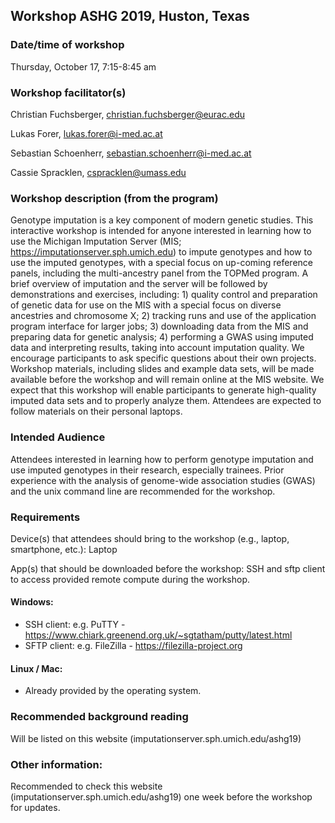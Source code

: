 ## Workshop ASHG 2019, Huston, Texas
 
### Date/time of workshop
Thursday, October 17, 7:15-8:45 am

### Workshop facilitator(s)
Christian Fuchsberger, [christian.fuchsberger@eurac.edu](mailto:christian.fuchsberger@eurac.edu)

Lukas Forer, [lukas.forer@i-med.ac.at](mailto:lukas.forer@i-med.ac.at)

Sebastian Schoenherr, [sebastian.schoenherr@i-med.ac.at](mailto:sebastian.schoenherr@i-med.ac.at)

Cassie Spracklen, [cspracklen@umass.edu](mailto:cspracklen@umass.edu)

 
### Workshop description (from the program)
Genotype imputation is a key component of modern genetic studies. This interactive workshop is intended for anyone interested in learning how to use the Michigan Imputation Server (MIS; https://imputationserver.sph.umich.edu) to impute genotypes and how to use the imputed genotypes, with a special focus on up-coming reference panels, including the multi-ancestry panel from the TOPMed program. A brief overview of imputation and the server will be followed by demonstrations and exercises, including: 1) quality control and preparation of genetic data for use on the MIS with a special focus on diverse ancestries and chromosome X; 2) tracking runs and use of the application program interface for larger jobs; 3) downloading data from the MIS and preparing data for genetic analysis; 4) performing a GWAS using imputed data and interpreting results, taking into account imputation quality. We encourage participants to ask specific questions about their own projects. Workshop materials, including slides and example data sets, will be made available before the workshop and will remain online at the MIS website. We expect that this workshop will enable participants to generate high-quality imputed data sets and to properly analyze them. Attendees are expected to follow materials on their personal laptops. 
 
### Intended Audience
Attendees interested in learning how to perform genotype imputation and use imputed genotypes in their research, especially trainees. Prior experience with the analysis of genome-wide association studies (GWAS) and the unix command line are recommended for the workshop.
 
### Requirements
Device(s) that attendees should bring to the workshop (e.g., laptop, smartphone, etc.): Laptop

App(s) that should be downloaded before the workshop: SSH and sftp client to access provided remote compute during the workshop. 

#### Windows: 
- SSH client: e.g. PuTTY - https://www.chiark.greenend.org.uk/~sgtatham/putty/latest.html
- SFTP client: e.g. FileZilla - https://filezilla-project.org

#### Linux / Mac:
- Already provided by the operating system. 
 
### Recommended background reading
Will be listed on this website (imputationserver.sph.umich.edu/ashg19)

### Other information:
Recommended to check this website (imputationserver.sph.umich.edu/ashg19) one week before the workshop for updates.
